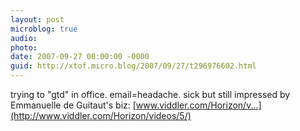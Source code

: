 ```yaml
---
layout: post
microblog: true
audio: 
photo: 
date: 2007-09-27 00:00:00 -0000
guid: http://xtof.micro.blog/2007/09/27/t296976602.html
---
```

trying to "gtd" in office. email=headache. sick but still impressed by Emmanuelle de Guitaut's biz: [www.viddler.com/Horizon/v...](http://www.viddler.com/Horizon/videos/5/)
